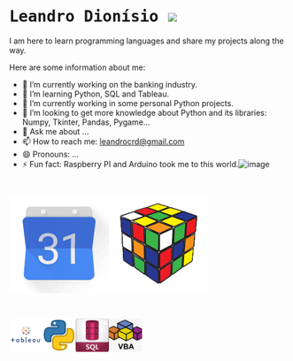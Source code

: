# <samp>Leandro Dionísio </samp><img src="https://github.com/mupezzuol/mupezzuol/blob/master/assets/mario_hello_big.gif" width="30px">

I am here to learn programming languages and share my projects along the way.

Here are some information about me:

- 🔭 I’m currently working on the banking industry.
- 🌱 I’m learning Python, SQL and Tableau.
- 👯 I’m currently working in some personal Python projects.
- 🤔 I’m looking to get more knowledge about Python and its libraries: Numpy, Tkinter, Pandas, Pygame...    
- 💬 Ask me about ...
- 📫 How to reach me: leandrocrd@gmail.com
- 😄 Pronouns: ...
- ⚡ Fun fact: Raspberry PI and Arduino took me to this world.![image](https://user-images.githubusercontent.com/81056784/158081991-addaddcd-42fa-4977-8984-936587830d4e.png)


<h1 align="left"><p align="left"> <img width="180" height="180" src="Images/ezgif.com-gif-maker180180c.gif" "title"><img width="180" height="180" src="Images/ezgif.com-gif-maker180180.gif"></h1>

<h1 align="left"><p align="left"> <img width="60" height="60" src="Images/tableau1.png"><img width="60" height="60" src="Images/python1.png""><img width="60" height="60" src="Images/sql1.png""><img width="60" height="60" src="Images/vba1.png""></h1>
